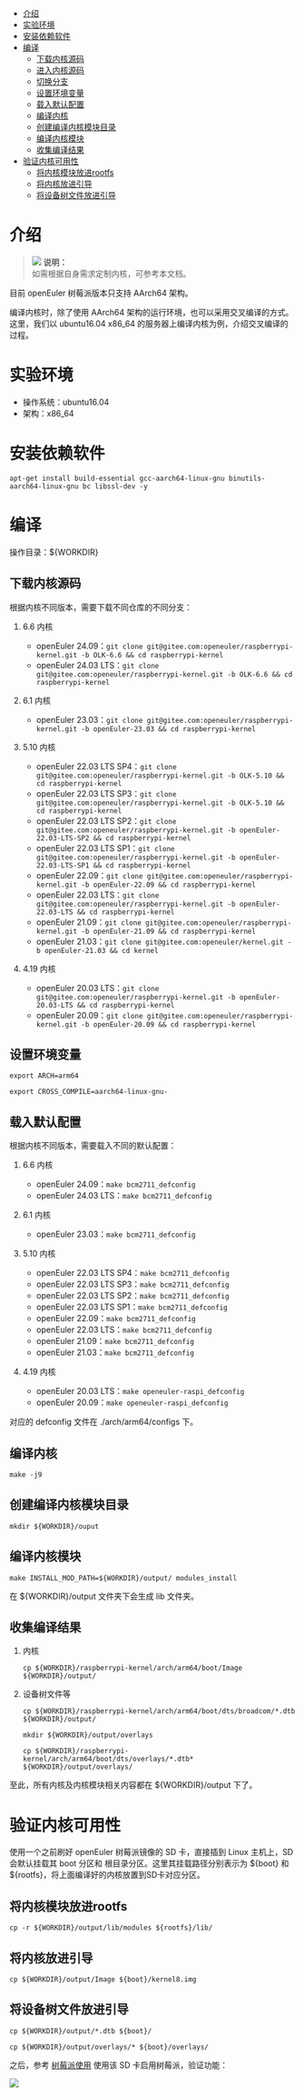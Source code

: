 <!-- TOC -->

- [介绍](#介绍)
- [实验环境](#实验环境)
- [安装依赖软件](#安装依赖软件)
- [编译](#编译)
    - [下载内核源码](#下载内核源码)
    - [进入内核源码](#进入内核源码)
    - [切换分支](#切换分支)
    - [设置环境变量](#设置环境变量)
    - [载入默认配置](#载入默认配置)
    - [编译内核](#编译内核)
    - [创建编译内核模块目录](#创建编译内核模块目录)
    - [编译内核模块](#编译内核模块)
    - [收集编译结果](#收集编译结果)
- [验证内核可用性](#验证内核可用性)
    - [将内核模块放进rootfs](#将内核模块放进rootfs)
    - [将内核放进引导](#将内核放进引导)
    - [将设备树文件放进引导](#将设备树文件放进引导)

<!-- /TOC -->

# 介绍

>![](public_sys-resources/icon-note.gif) **说明：**   
>如需根据自身需求定制内核，可参考本文档。

目前 openEuler 树莓派版本只支持 AArch64 架构。

编译内核时，除了使用 AArch64 架构的运行环境，也可以采用交叉编译的方式。这里，我们以 ubuntu16.04 x86_64 的服务器上编译内核为例，介绍交叉编译的过程。

# 实验环境

- 操作系统：ubuntu16.04
- 架构：x86_64

# 安装依赖软件

`apt-get install build-essential gcc-aarch64-linux-gnu binutils-aarch64-linux-gnu bc libssl-dev -y`

# 编译

操作目录：${WORKDIR}

## 下载内核源码

根据内核不同版本，需要下载不同仓库的不同分支：

1.  6.6 内核

    - openEuler 24.09：`git clone git@gitee.com:openeuler/raspberrypi-kernel.git -b OLK-6.6 && cd raspberrypi-kernel`
    - openEuler 24.03 LTS：`git clone git@gitee.com:openeuler/raspberrypi-kernel.git -b OLK-6.6 && cd raspberrypi-kernel`

2.  6.1 内核

    - openEuler 23.03：`git clone git@gitee.com:openeuler/raspberrypi-kernel.git -b openEuler-23.03 && cd raspberrypi-kernel`

3.  5.10 内核

    - openEuler 22.03 LTS SP4：`git clone git@gitee.com:openeuler/raspberrypi-kernel.git -b OLK-5.10 && cd raspberrypi-kernel`
    - openEuler 22.03 LTS SP3：`git clone git@gitee.com:openeuler/raspberrypi-kernel.git -b OLK-5.10 && cd raspberrypi-kernel`
    - openEuler 22.03 LTS SP2：`git clone git@gitee.com:openeuler/raspberrypi-kernel.git -b openEuler-22.03-LTS-SP2 && cd raspberrypi-kernel`
    - openEuler 22.03 LTS SP1：`git clone git@gitee.com:openeuler/raspberrypi-kernel.git -b openEuler-22.03-LTS-SP1 && cd raspberrypi-kernel`
    - openEuler 22.09：`git clone git@gitee.com:openeuler/raspberrypi-kernel.git -b openEuler-22.09 && cd raspberrypi-kernel`
    - openEuler 22.03 LTS：`git clone git@gitee.com:openeuler/raspberrypi-kernel.git -b openEuler-22.03-LTS && cd raspberrypi-kernel`
    - openEuler 21.09：`git clone git@gitee.com:openeuler/raspberrypi-kernel.git -b openEuler-21.09 && cd raspberrypi-kernel`
    - openEuler 21.03：`git clone git@gitee.com:openeuler/kernel.git -b openEuler-21.03 && cd kernel`

4.  4.19 内核

    - openEuler 20.03 LTS：`git clone git@gitee.com:openeuler/raspberrypi-kernel.git -b openEuler-20.03-LTS && cd raspberrypi-kernel`
    - openEuler 20.09：`git clone git@gitee.com:openeuler/raspberrypi-kernel.git -b openEuler-20.09 && cd raspberrypi-kernel`

## 设置环境变量

`export ARCH=arm64`

`export CROSS_COMPILE=aarch64-linux-gnu-`

## 载入默认配置

根据内核不同版本，需要载入不同的默认配置：

1.  6.6 内核

    - openEuler 24.09：`make bcm2711_defconfig`
    - openEuler 24.03 LTS：`make bcm2711_defconfig`

2.  6.1 内核

    - openEuler 23.03：`make bcm2711_defconfig`

3.  5.10 内核

    - openEuler 22.03 LTS SP4：`make bcm2711_defconfig`
    - openEuler 22.03 LTS SP3：`make bcm2711_defconfig`
    - openEuler 22.03 LTS SP2：`make bcm2711_defconfig`
    - openEuler 22.03 LTS SP1：`make bcm2711_defconfig`
    - openEuler 22.09：`make bcm2711_defconfig`
    - openEuler 22.03 LTS：`make bcm2711_defconfig`
    - openEuler 21.09：`make bcm2711_defconfig`
    - openEuler 21.03：`make bcm2711_defconfig`

4.  4.19 内核

    - openEuler 20.03 LTS：`make openeuler-raspi_defconfig`
    - openEuler 20.09：`make openeuler-raspi_defconfig`

对应的 defconfig 文件在 ./arch/arm64/configs 下。

## 编译内核

`make -j9`

## 创建编译内核模块目录

`mkdir ${WORKDIR}/ouput`

## 编译内核模块

`make INSTALL_MOD_PATH=${WORKDIR}/output/ modules_install`

在 ${WORKDIR}/output 文件夹下会生成 lib 文件夹。

## 收集编译结果

1.  内核
    
    `cp ${WORKDIR}/raspberrypi-kernel/arch/arm64/boot/Image ${WORKDIR}/output/`

2.  设备树文件等

    `cp ${WORKDIR}/raspberrypi-kernel/arch/arm64/boot/dts/broadcom/*.dtb ${WORKDIR}/output/`

    `mkdir ${WORKDIR}/output/overlays`

    `cp ${WORKDIR}/raspberrypi-kernel/arch/arm64/boot/dts/overlays/*.dtb* ${WORKDIR}/output/overlays/`

至此，所有内核及内核模块相关内容都在 ${WORKDIR}/output 下了。


# 验证内核可用性

使用一个之前刷好 openEuler 树莓派镜像的 SD 卡，直接插到 Linux 主机上，SD 会默认挂载其 boot 分区和 根目录分区。这里其挂载路径分别表示为 ${boot} 和 ${rootfs}，将上面编译好的内核放置到SD卡对应分区。

## 将内核模块放进rootfs

`cp -r ${WORKDIR}/output/lib/modules ${rootfs}/lib/`

## 将内核放进引导

`cp ${WORKDIR}/output/Image ${boot}/kernel8.img`

## 将设备树文件放进引导

`cp ${WORKDIR}/output/*.dtb ${boot}/`

`cp ${WORKDIR}/output/overlays/* ${boot}/overlays/`

之后，参考 [树莓派使用](./树莓派使用.md) 使用该 SD 卡启用树莓派，验证功能：

![](images/验证内核.jpg)
